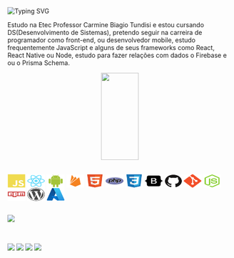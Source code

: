 ![Typing SVG](https://readme-typing-svg.herokuapp.com/?color=52a447&size=35px&width=1000left=true&lines=Eae,+meu+nome+%C3%A9+Victor+Lis;Tenho+16+anos;Curso+Desenvolvimento+de+Sistemas;Muito+Prazer!)

Estudo na Etec Professor Carmine Biagio Tundisi e estou cursando DS(Desenvolvimento de Sistemas), pretendo seguir na carreira de programador como front-end, ou desenvolvedor mobile, estudo frequentemente JavaScript e alguns de seus frameworks como React, React Native ou Node, estudo para fazer relações com dados o Firebase e ou o Prisma Schema.

<div align="center"> 
  <img width="41%" height="195px" src="https://github-readme-stats.vercel.app/api/top-langs/?username=Victor-Lis&layout=compact&hide_border=false&title_color=3EBDFF&custom_title=Linguagens%20Mais%20Usadas&text_color=fff&bg_color=0d1117" />
</div>

##

<div style="display: inline_block">
  <img align="center" alt="Js" height="30" width="40" src="https://raw.githubusercontent.com/devicons/devicon/master/icons/javascript/javascript-plain.svg">
  <!-- <img align="center" alt="Ts" height="30" width="40" src="https://raw.githubusercontent.com/devicons/devicon/master/icons/typescript/typescript-plain.svg"> -->
  <img align="center" alt="React" height="30" width="40" src="https://raw.githubusercontent.com/devicons/devicon/master/icons/react/react-original.svg">
  <img align="center" alt="Android" height="30" width="40" src="https://github.com/devicons/devicon/blob/master/icons/android/android-original.svg">
  <img align="center" alt="Firebase" height="30" width="40" src="https://github.com/devicons/devicon/blob/master/icons/firebase/firebase-plain.svg">
  <img align="center" alt="HTML" height="30" width="40" src="https://raw.githubusercontent.com/devicons/devicon/master/icons/html5/html5-original.svg">
  <img align="center" alt="PHP" height="30" width="40" src="https://raw.githubusercontent.com/devicons/devicon/master/icons/php/php-original.svg">
  <img align="center" alt="CSS" height="30" width="40" src="https://raw.githubusercontent.com/devicons/devicon/master/icons/css3/css3-original.svg">
  <img align="center" alt="Bootstrap" height="30" width="40" src="https://raw.githubusercontent.com/devicons/devicon/master/icons/bootstrap/bootstrap-plain.svg">
  <img align="center" background="#fff" alt="GitHub" height="30" width="40" src="https://github.com/devicons/devicon/blob/master/icons/github/github-original.svg">
  <img align="center" alt="Git" height="30" width="40" src="https://github.com/devicons/devicon/blob/master/icons/git/git-original.svg">
  <img align="center" alt="Node.js" height="30" width="40" src="https://github.com/devicons/devicon/blob/master/icons/nodejs/nodejs-original.svg">
  <img align="center" alt="npm" height="30" width="40" src="https://github.com/devicons/devicon/blob/master/icons/npm/npm-original-wordmark.svg">
  <img align="center" alt="WordPress" height="30" width="40" src="https://github.com/devicons/devicon/blob/master/icons/wordpress/wordpress-plain.svg">
  <img align="center" alt="Azure" height="30" width="40" src="https://github.com/devicons/devicon/blob/master/icons/azure/azure-original.svg">
  
  
</div>

<br>

![](https://github-profile-trophy.vercel.app/?username=Vinicius-B-Leite&theme=radical&no-frame=true&no-bg=true&margin-w=4)

<br>

<div> 
  
  <a href="https://wa.me/5511941613234?text=Olá%20Victor!" target="_blank"><img src="https://img.shields.io/badge/-WhatsApp-%52a447?style=for-the-badge&logo=whatsapp&logoColor=white"></a>
  <a href = "mailto:victorlisbronzo1@gmail.com" target="_blank"><img src="https://img.shields.io/badge/-Gmail-FF495F?style=for-the-badge&logo=gmail&logoColor=white"></a>
  <a href="https://www.linkedin.com/in/victor-lis-bronzo-b39310273/" target="_blank"><img src="https://img.shields.io/badge/-LinkedIn-%230077B5?style=for-the-badge&logo=linkedin&logoColor=white"></a> 
    <a href="https://learn.microsoft.com/pt-br/users/victorlis/" target="_blank"><img src="https://img.shields.io/badge/-Microsoft%20Learn-8100bd?style=for-the-badge&logo=microsoft&logoColor=white"></a> 
  
</div>
